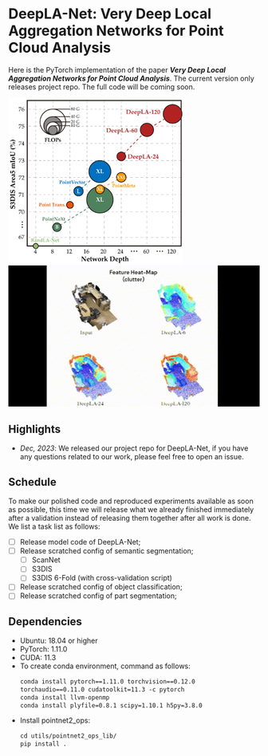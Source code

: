 # DeepLA-Net: Very Deep Local Aggregation Networks for Point Cloud Analysis

Here is the PyTorch implementation of the paper **_Very Deep Local Aggregation Networks for Point Cloud Analysis_**. The current version only releases project repo. The full code will be coming soon.

<div align='left'>
<img src="comparison.png" alt="teaser" width="350" />
<img src="DeepLA-Net.gif" alt="teaser" width="650" />
</div>

## Highlights
- *Dec, 2023*: We released our project repo for DeepLA-Net, if you have any questions related to our work, please feel free to open an issue.

## Schedule
To make our polished code and reproduced experiments available as soon as possible, this time we will release what we already finished immediately after a validation instead of releasing them together after all work is done. We list a task list as follows:

- [ ] Release model code of DeepLA-Net;
- [ ] Release scratched config of semantic segmentation;
  - [ ] ScanNet
  - [ ] S3DIS
  - [ ] S3DIS 6-Fold (with cross-validation script)
- [ ] Release scratched config of object classification;
- [ ] Release scratched config of part segmentation;

## Dependencies
- Ubuntu: 18.04 or higher
- PyTorch: 1.11.0 
- CUDA: 11.3 
- To create conda environment, command as follows:
  ```
  conda install pytorch==1.11.0 torchvision==0.12.0 torchaudio==0.11.0 cudatoolkit=11.3 -c pytorch
  conda install llvm-openmp
  conda install plyfile=0.8.1 scipy=1.10.1 h5py=3.8.0
  ```
- Install pointnet2_ops:
  ```
  cd utils/pointnet2_ops_lib/
  pip install .
  ```
